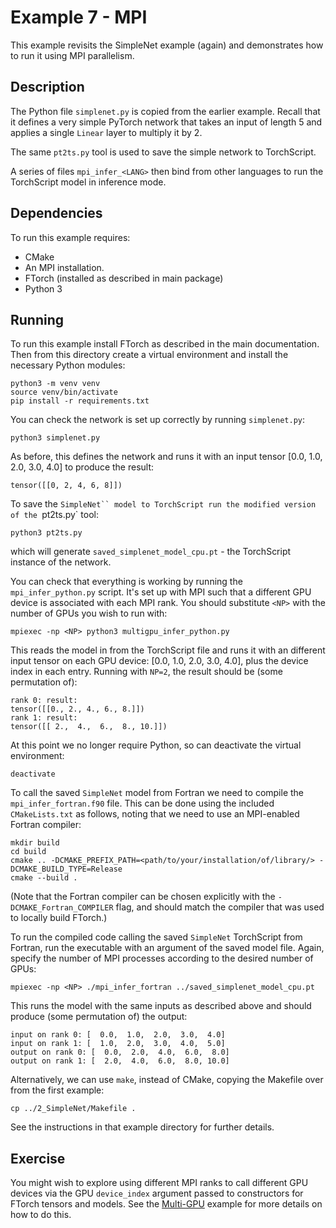 # Example 7 - MPI

This example revisits the SimpleNet example (again) and demonstrates how to run
it using MPI parallelism.


## Description

The Python file `simplenet.py` is copied from the earlier example. Recall that
it defines a very simple PyTorch network that takes an input of length 5 and
applies a single `Linear` layer to multiply it by 2.

The same `pt2ts.py` tool is used to save the simple network to TorchScript.

A series of files `mpi_infer_<LANG>` then bind from other languages to run the
TorchScript model in inference mode.

## Dependencies

To run this example requires:

- CMake
- An MPI installation.
- FTorch (installed as described in main package)
- Python 3

## Running

To run this example install FTorch as described in the main documentation. Then
from this directory create a virtual environment and install the necessary
Python modules:
```
python3 -m venv venv
source venv/bin/activate
pip install -r requirements.txt
```

You can check the network is set up correctly by running `simplenet.py`:
```
python3 simplenet.py
```
As before, this defines the network and runs it with an input tensor
[0.0, 1.0, 2.0, 3.0, 4.0] to produce the result:
```
tensor([[0, 2, 4, 6, 8]])
```

To save the `SimpleNet`` model to TorchScript run the modified version of the
`pt2ts.py` tool:
```
python3 pt2ts.py
```
which will generate `saved_simplenet_model_cpu.pt` - the TorchScript instance
of the network.

You can check that everything is working by running the `mpi_infer_python.py`
script. It's set up with MPI such that a different GPU device is associated
with each MPI rank. You should substitute `<NP>` with the number of GPUs you
wish to run with:
```
mpiexec -np <NP> python3 multigpu_infer_python.py
```
This reads the model in from the TorchScript file and runs it with an different
input tensor on each GPU device: [0.0, 1.0, 2.0, 3.0, 4.0], plus the device
index in each entry. Running with `NP=2`, the result should be (some
permutation of):
```
rank 0: result:
tensor([[0., 2., 4., 6., 8.]])
rank 1: result:
tensor([[ 2.,  4.,  6.,  8., 10.]])
```

At this point we no longer require Python, so can deactivate the virtual
environment:
```
deactivate
```

To call the saved `SimpleNet` model from Fortran we need to compile the
`mpi_infer_fortran.f90` file. This can be done using the included
`CMakeLists.txt` as follows, noting that we need to use an MPI-enabled Fortran
compiler:
```
mkdir build
cd build
cmake .. -DCMAKE_PREFIX_PATH=<path/to/your/installation/of/library/> -DCMAKE_BUILD_TYPE=Release
cmake --build .
```

(Note that the Fortran compiler can be chosen explicitly with the
`-DCMAKE_Fortran_COMPILER` flag, and should match the compiler that was used to
locally build FTorch.)

To run the compiled code calling the saved `SimpleNet` TorchScript from Fortran,
run the executable with an argument of the saved model file. Again, specify the
number of MPI processes according to the desired number of GPUs:
```
mpiexec -np <NP> ./mpi_infer_fortran ../saved_simplenet_model_cpu.pt
```

This runs the model with the same inputs as described above and should produce (some
permutation of) the output:
```
input on rank 0: [  0.0,  1.0,  2.0,  3.0,  4.0]
input on rank 1: [  1.0,  2.0,  3.0,  4.0,  5.0]
output on rank 0: [  0.0,  2.0,  4.0,  6.0,  8.0]
output on rank 1: [  2.0,  4.0,  6.0,  8.0, 10.0]
```

Alternatively, we can use `make`, instead of CMake, copying the Makefile over from the
first example:
```
cp ../2_SimpleNet/Makefile .
```
See the instructions in that example directory for further details.

## Exercise

You might wish to explore using different MPI ranks to call different GPU
devices via the GPU `device_index` argument passed to constructors for FTorch
tensors and models. See the
[Multi-GPU](https://github.com/Cambridge-ICCS/FTorch/tree/main/examples/6_MultiGPU)
example for more details on how to do this.
